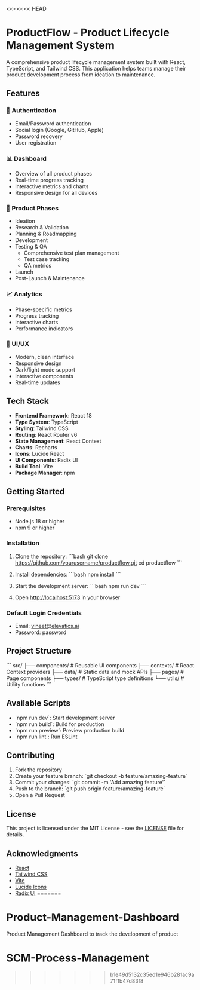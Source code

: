 <<<<<<< HEAD
# ProductFlow - Product Lifecycle Management System

A comprehensive product lifecycle management system built with React, TypeScript, and Tailwind CSS. This application helps teams manage their product development process from ideation to maintenance.

## Features

### 🔐 Authentication
- Email/Password authentication
- Social login (Google, GitHub, Apple)
- Password recovery
- User registration

### 📊 Dashboard
- Overview of all product phases
- Real-time progress tracking
- Interactive metrics and charts
- Responsive design for all devices

### 🔄 Product Phases
- Ideation
- Research & Validation
- Planning & Roadmapping
- Development
- Testing & QA
  - Comprehensive test plan management
  - Test case tracking
  - QA metrics
- Launch
- Post-Launch & Maintenance

### 📈 Analytics
- Phase-specific metrics
- Progress tracking
- Interactive charts
- Performance indicators

### 🎨 UI/UX
- Modern, clean interface
- Responsive design
- Dark/light mode support
- Interactive components
- Real-time updates

## Tech Stack

- **Frontend Framework**: React 18
- **Type System**: TypeScript
- **Styling**: Tailwind CSS
- **Routing**: React Router v6
- **State Management**: React Context
- **Charts**: Recharts
- **Icons**: Lucide React
- **UI Components**: Radix UI
- **Build Tool**: Vite
- **Package Manager**: npm

## Getting Started

### Prerequisites

- Node.js 18 or higher
- npm 9 or higher

### Installation

1. Clone the repository:
\`\`\`bash
git clone https://github.com/yourusername/productflow.git
cd productflow
\`\`\`

2. Install dependencies:
\`\`\`bash
npm install
\`\`\`

3. Start the development server:
\`\`\`bash
npm run dev
\`\`\`

4. Open [http://localhost:5173](http://localhost:5173) in your browser

### Default Login Credentials
- Email: vineet@elevatics.ai
- Password: password

## Project Structure

\`\`\`
src/
├── components/     # Reusable UI components
├── contexts/      # React Context providers
├── data/          # Static data and mock APIs
├── pages/         # Page components
├── types/         # TypeScript type definitions
└── utils/         # Utility functions
\`\`\`

## Available Scripts

- \`npm run dev\`: Start development server
- \`npm run build\`: Build for production
- \`npm run preview\`: Preview production build
- \`npm run lint\`: Run ESLint

## Contributing

1. Fork the repository
2. Create your feature branch: \`git checkout -b feature/amazing-feature\`
3. Commit your changes: \`git commit -m 'Add amazing feature'\`
4. Push to the branch: \`git push origin feature/amazing-feature\`
5. Open a Pull Request

## License

This project is licensed under the MIT License - see the [LICENSE](LICENSE) file for details.

## Acknowledgments

- [React](https://reactjs.org/)
- [Tailwind CSS](https://tailwindcss.com/)
- [Vite](https://vitejs.dev/)
- [Lucide Icons](https://lucide.dev/)
- [Radix UI](https://www.radix-ui.com/)
=======
# Product-Management-Dashboard
Product Management Dashboard to track the development of product
# SCM-Process-Management
>>>>>>> b1e49d5132c35ed1e946b281ac9a71f1b47d83f8
